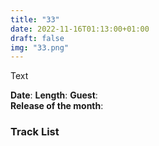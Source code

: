 ```yaml
---
title: "33"
date: 2022-11-16T01:13:00+01:00
draft: false
img: "33.png"
---
```


Text

**Date**: 
**Length**: 
**Guest**:   
**Release of the month**: 

<div>

</div>

### Track List